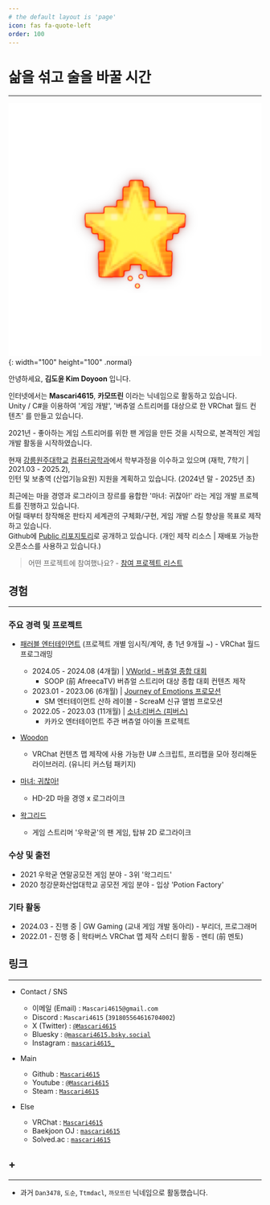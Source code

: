 ```yaml
---
# the default layout is 'page'
icon: fas fa-quote-left
order: 100
---
```


# 삶을 섞고 술을 바꿀 시간

---

![Logo](/assets/img/profile/Star_Transparent.png){: width="100" height="100" .normal}

안녕하세요, **김도윤 Kim Doyoon** 입니다.  

인터넷에서는 **Mascari4615**, **카모뜨린** 이라는 닉네임으로 활동하고 있습니다.  
Unity / C#을 이용하여 '게임 개발', '버츄얼 스트리머를 대상으로 한 VRChat 월드 컨텐츠' 를 만들고 있습니다.  

2021년 - 좋아하는 게임 스트리머를 위한 팬 게임을 만든 것을 시작으로, 본격적인 게임 개발 활동을 시작하였습니다.  

현재 [강릉원주대학교](https://www.gwnu.ac.kr/sites/kr/index.do) [컴퓨터공학과](https://gwnucs.gwnu.ac.kr/sites/gwnucs/index.do)에서 학부과정을 이수하고 있으며 (재학, 7학기 \| 2021.03 - 2025.2),  
인턴 및 보충역 (산업기능요원) 지원을 계획하고 있습니다. (2024년 말 - 2025년 초)  

최근에는 마을 경영과 로그라이크 장르를 융합한 '마녀: 귀찮아!' 라는 게임 개발 프로젝트를 진행하고 있습니다.  
어릴 때부터 창작해온 판타지 세계관의 구체화/구현, 게임 개발 스킬 향상을 목표로 제작하고 있습니다.  
Github에 [Public 리포지토리](https://github.com/Mascari4615/Witch-Mendokusai)로 공개하고 있습니다. (개인 제작 리소스 \| 재배포 가능한 오픈소스를 사용하고 있습니다.)  

> 어떤 프로젝트에 참여했나요? - [참여 프로젝트 리스트](/projects)

## 경험

---

### 주요 경력 및 프로젝트

- [패러블 엔터테인먼트](https://parable-asia.com/) (프로젝트 개별 임시직/계약, 총 1년 9개월 ~) - VRChat 월드 프로그래밍
  - 2024.05 - 2024.08 (4개월) \| [VWorld - 버츄얼 종합 대회](https://bj.afreecatv.com/vworld)
    - SOOP (前 AfreecaTV) 버츄얼 스트리머 대상 종합 대회 컨텐츠 제작
  - 2023.01 - 2023.06 (6개월) \| [Journey of Emotions 프로모션](https://youtu.be/VQxPKTFb0es)
    - SM 엔터테이먼트 산하 레이블 - ScreaM 신규 앨범 프로모션
  - 2022.05 - 2023.03 (11개월) \| [소녀:리버스 (피버스)](https://www.youtube.com/@girlsreverse)
    - 카카오 엔터테이먼트 주관 버츄얼 아이돌 프로젝트

- [Woodon](https://github.com/wrchat/Woodon)
  - VRChat 컨텐츠 맵 제작에 사용 가능한 U# 스크립트, 프리팹을 모아 정리해둔 라이브러리. (유니티 커스텀 패키지)

- [마녀: 귀찮아!](https://github.com/Mascari4615/Witch-Mendokusai)
  - HD-2D 마을 경영 x 로그라이크

- [왁그리드](https://github.com/Mascari4615/Wakgreed)
  - 게임 스트리머 '우왁굳'의 팬 게임, 탑뷰 2D 로그라이크

### 수상 및 출전

- 2021 우왁굳 연말공모전 게임 분야 - 3위 '왁그리드'
- 2020 청강문화산업대학교 공모전 게임 분야 - 입상 'Potion Factory'

### 기타 활동

- 2024.03 - 진행 중 \| GW Gaming (교내 게임 개발 동아리) - 부리더, 프로그래머
- 2022.01 - 진행 중 \| 왁타버스 VRChat 맵 제작 스터디 활동 - 멘티 (前 멘토)

## 링크

---

- Contact / SNS
  - 이메일 (Email) : `Mascari4615@gmail.com`
  - Discord : `Mascari4615` (`391805564616704002`)
  - X (Twitter) : [`@Mascari4615`](https://x.com/Mascari4615)
  - Bluesky : [`@mascari4615.bsky.social`](https://bsky.app/profile/mascari4615.bsky.social)
  - Instagram : [`mascari4615_`](https://www.instagram.com/mascari4615_/)

- Main
  - Github : [`Mascari4615`](https://github.com/Mascari4615)
  - Youtube : [`@Mascari4615`](https://www.youtube.com/@Mascari4615)
  - Steam : [`Mascari4615`](https://steamcommunity.com/id/Mascari4615)

- Else
  - VRChat : [`Mascari4615`](https://vrchat.com/home/user/usr_22099a07-e926-4751-85be-e5c9d528b28a)
  - Baekjoon OJ : [`mascari4615`](https://www.acmicpc.net/user/mascari4615)
  - Solved.ac : [`mascari4615`](https://solved.ac/profile/mascari4615)

## \+

---

- 과거 `Dan3478`, `도순`, `Ttmdacl`, `까모뜨린` 닉네임으로 활동했습니다.
